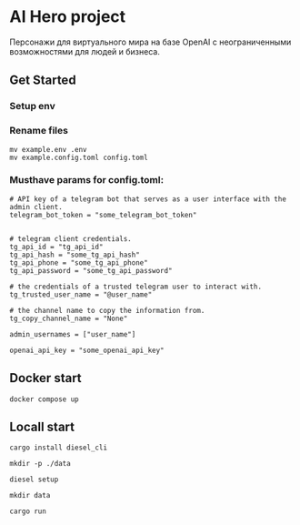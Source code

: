 # AI Hero project

Персонажи для виртуального мира на базе OpenAI с неограниченными возможностями для людей и бизнеса.

## Get Started

### Setup env

### Rename files

```
mv example.env .env
mv example.config.toml config.toml
```



### Musthave params for config.toml:
```
# API key of a telegram bot that serves as a user interface with the admin client.
telegram_bot_token = "some_telegram_bot_token"


# telegram client credentials.
tg_api_id = "tg_api_id"
tg_api_hash = "some_tg_api_hash"
tg_api_phone = "some_tg_api_phone"
tg_api_password = "some_tg_api_password"

# the credentials of a trusted telegram user to interact with.
tg_trusted_user_name = "@user_name"

# the channel name to copy the information from.
tg_copy_channel_name = "None"

admin_usernames = ["user_name"]

openai_api_key = "some_openai_api_key"

```

## Docker start

```
docker compose up
```

## Locall start

```
cargo install diesel_cli

mkdir -p ./data

diesel setup

mkdir data
```

```
cargo run
```